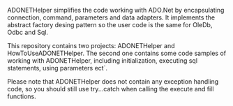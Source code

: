 ADONETHelper simplifies the code working with ADO.Net by encapsulating connection, command, parameters and data adapters. It implements the abstract factory desing pattern so the user code is the same for OleDb, Odbc and Sql.

This repository contains two projects: ADONETHelper and HowToUseADONETHelper. The second one contains some code samples of working with ADONETHelper, including initialization, executing sql statements, using parameters ect`.

Please note that ADONETHelper does not contain any exception handling code, so you should still use try...catch when calling the execute and fill functions.
